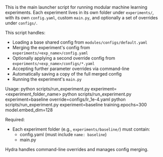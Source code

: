 This is the main launcher script for running modular machine learning experiments.
Each experiment lives in its own folder under `experiments/`, with its own `config.yaml`,
custom `main.py`, and optionally a set of overrides under `configs/`.

This script handles:
- Loading a base shared config from `modules/configs/default.yaml`
- Merging the experiment's config from `experiments/<exp_name>/config.yaml`
- Optionally applying a second override config from `experiments/<exp_name>/configs/*.yaml`
- Accepting further parameter overrides via command-line
- Automatically saving a copy of the full merged config
- Running the experiment's `main.py`

Usage:
    python scripts/run_experiment.py experiment=<experiment_folder_name>
    python scripts/run_experiment.py experiment=baseline override=configs/lr_1e-4.yaml
    python scripts/run_experiment.py experiment=baseline training.epochs=300 model.embed_dim=128

Required:
- Each experiment folder (e.g., `experiments/baseline/`) must contain:
    - config.yaml (must include `name: baseline`)
    - main.py

Hydra handles command-line overrides and manages config merging.